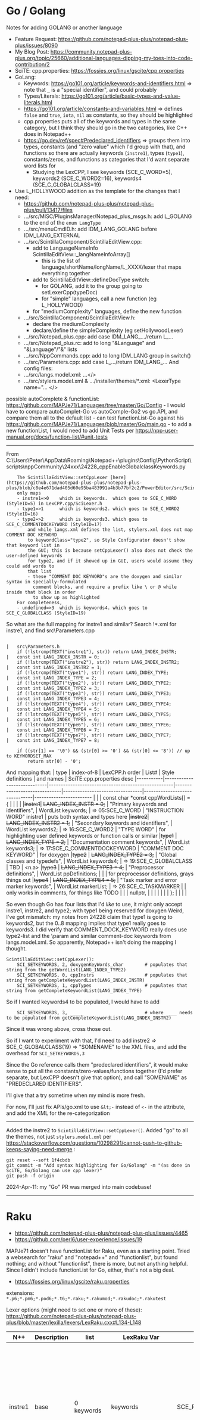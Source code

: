 # Go / Golang

Notes for adding GOLANG or another language
- Feature Request: https://github.com/notepad-plus-plus/notepad-plus-plus/issues/8090
- My Blog Post: https://community.notepad-plus-plus.org/topic/25660/additional-languages-dipping-my-toes-into-code-contribution/2
- SciTE: cpp.properties: https://fossies.org/linux/gscite/cpp.properties
- GoLang:
	- Keywords: https://go101.org/article/keywords-and-identifiers.html     => note that `_` is a "special identifier", and could probably
	- Types/Literals: https://go101.org/article/basic-types-and-value-literals.html
    - https://go101.org/article/constants-and-variables.html    => defines `false` and `true`, `iota`, `nil` as constants, so they should be highlighted
	- cpp.properties puts all of the keywords and types in the same category,
		but I think they should go in the two categories, like C++ does in Notepad++
    - https://go.dev/ref/spec#Predeclared_identifiers => groups them into types, constants (and "zero value" which I'd group with that), and functions
        so there are actually keywords (`instre1`), types (`type1`), constants/zeros, and functions as categories that I'd want separate word lists for
        - Studying the LexCPP, I see keywords (SCE_C_WORD=5), keywords2 (SCE_C_WORD2=16), keywords4 (SCE_C_GLOBALCLASS=19)
- Use L_HOLLYWOOD addition as the template for the changes that I need:
	- https://github.com/notepad-plus-plus/notepad-plus-plus/pull/13417/files
	- .../src/MISC/PluginsManager/Notepad_plus_msgs.h: add L_GOLANG to the end of the `enum LangType`
	- .../src/menuCmdID.h: add IDM_LANG_GOLANG before IDM_LANG_EXTERNAL
	- .../src/ScintillaComponent/ScintillaEditView.cpp:
		- add to LanguageNameInfo ScintillaEditView::_langNameInfoArray[]
  			- this is the list of language/shortName/longName/L_XXXX/lexer that maps everything together
		- add to ScintillaEditView::defineDocType switch:
			- for GOLANG, add it to the group going to setLexerCpp(typeDoc)
			- for "simple" languages, call a new function (eg L_HOLLYWOOD)
		- for "mediumComplexity" languages, define the new function
	- .../src/ScintillaComponent/ScintillaEditView.h:
		- declare the mediumComplexity
		- declare/define the simpleComplexity (eg setHollywoodLexer)
	- .../src/Notepad_plus.cpp: add case IDM_LANG_.../return L_...
	- .../src/Notepad_plus.rc: add to long "&Language" and "&Language"/"&<LETTER>" lists
	- .../src/NppCommands.cpp: add to long IDM_LANG group in switch()
	- .../src/Parameters.cpp: add case L_.../return IDM_LANG_...
And config files:
	- .../src/langs.model.xml: <Language>...</>
	- .../src/stylers.model.xml & .../installer/themes/*.xml: <LexerType name="... </>

possible autoComplete & functionList: https://github.com/MAPJe71/Languages/tree/master/Go/Config
	- I would have to compare autoComplet-Go vs autoComple-Go2 vs go.API, and compare them all to the default list
	- can test functionList-Go against his https://github.com/MAPJe71/Languages/blob/master/Go/main.go
	- to add a new functionList, I would need to add Unit Tests per https://npp-user-manual.org/docs/function-list/#unit-tests


-----
From C:\Users\Peter\AppData\Roaming\Notepad++\plugins\Config\PythonScript\scripts\nppCommunity\24xxx\24228_cppEnableGlobalclassKeywords.py

```
    The ScintillaEditView::setCppLexer [here](https://github.com/notepad-plus-plus/notepad-plus-plus/blob/c8e4e671dad405d60e95ba483991a4b3b77bf2c2/PowerEditor/src/ScintillaComponent/ScintillaEditView.cpp#L929)
    only maps
    - instre1=>0    which is keywords.  which goes to SCE_C_WORD  (StyleID=5) in LexCPP.cpp/SciLexer.h
    - type1=>1      which is keywords2. which goes to SCE_C_WORD2 (StyleID=16)
    - type2=>2      which is keywords3. which goes to SCE_C_COMMENTDOCKEYWORD (StyleID=17)
        and while langs.xml defines the list, stylers.xml does not map COMMENT DOC KEYWORD
        to keywordClass="type2", so Style Configurator doesn't show that keyword list in
        the GUI; this is because setCppLexer() also does not check the user-defined keywords
        for type2, and if it showed up in GUI, users would assume they could add words to
        that list
        - these "COMMENT DOC KEYWORD"s are the doxygen and similar syntax in specially-formulated
          comment blocks, and require a prefix like \ or @ while inside that block in order
          to show up as highlighted
    For completeness,
    - undefined=>3  which is keywords4. which goes to SCE_C_GLOBALCLASS (StyleID=19)
```

So what are the full mapping for instre1 and similar? Search !*.xml for instre1, and find src\Parameters.cpp
```
                                                                            |   src\Parameters.h
	if (!lstrcmp(TEXT("instre1"), str)) return LANG_INDEX_INSTR;            |   const int LANG_INDEX_INSTR = 0;
	if (!lstrcmp(TEXT("instre2"), str)) return LANG_INDEX_INSTR2;           |   const int LANG_INDEX_INSTR2 = 1;
	if (!lstrcmp(TEXT("type1"), str)) return LANG_INDEX_TYPE;               |   const int LANG_INDEX_TYPE = 2;
	if (!lstrcmp(TEXT("type2"), str)) return LANG_INDEX_TYPE2;              |   const int LANG_INDEX_TYPE2 = 3;
	if (!lstrcmp(TEXT("type3"), str)) return LANG_INDEX_TYPE3;              |   const int LANG_INDEX_TYPE3 = 4;
	if (!lstrcmp(TEXT("type4"), str)) return LANG_INDEX_TYPE4;              |   const int LANG_INDEX_TYPE4 = 5;
	if (!lstrcmp(TEXT("type5"), str)) return LANG_INDEX_TYPE5;              |   const int LANG_INDEX_TYPE5 = 6;
	if (!lstrcmp(TEXT("type6"), str)) return LANG_INDEX_TYPE6;              |   const int LANG_INDEX_TYPE6 = 7;
	if (!lstrcmp(TEXT("type7"), str)) return LANG_INDEX_TYPE7;              |   const int LANG_INDEX_TYPE7 = 8;

	if ((str[1] == '\0') && (str[0] >= '0') && (str[0] <= '8')) // up to KEYWORDSET_MAX
		return str[0] - '0';
```

And mapping that:
|  type     |    index-of-8               | LexCPP.h order                                     | List#                        | Style definitions               |   and names                   | SciTE:cpp.properties desc
|-----------|-----------------------------|----------------------------------------------------|------------------------------|---------------------------------|-------------------------------|------------------------
|           |                             | const char *const cppWordLists[] = {               |                              |                                 |                               |
|~~instre1~~|  ~~LANG_INDEX_INSTR = 0;~~  |        "Primary keywords and identifiers",         |	WordList keywords;          | => 05:SCE_C_WORD                | "INSTRUCTION WORD" inistre1   |   puts both syntax and types here
|~~instre2~~|  ~~LANG_INDEX_INSTR2 = 1;~~ |        "Secondary keywords and identifiers",       |	WordList keywords2;         | => 16:SCE_C_WORD2               | "TYPE WORD"                   |   for highlighting user defined keywords or function calls or similar
|~~type1~~  |  ~~LANG_INDEX_TYPE = 2;~~   |        "Documentation comment keywords",           |	WordList keywords3;         | => 17:SCE_C_COMMENTDOCKEYWORD   | "COMMENT DOC KEYWORD"         |   for doxygen
|~~type2~~  |  ~~LANG_INDEX_TYPE2 = 3;~~  |        "Global classes and typedefs",              |	WordList keywords4;         | => 19:SCE_C_GLOBALCLASS         | TBD                           |   <n.a>
|~~type3~~  |  ~~LANG_INDEX_TYPE3 = 4;~~  |        "Preprocessor definitions",                 |	WordList ppDefinitions;     |                                 |                               |   for preprocessor definitions, grays things out
|~~type4~~  |  ~~LANG_INDEX_TYPE4 = 5;~~  |        "Task marker and error marker keywords",    |	WordList markerList;        | => 26:SCE_C_TASKMARKER          |                               |   only works in comments, for things like TODO
|           |                             |         nullptr,                                   |                              |                                 |                               |
|           |                             | };                                                 |                              |                                 |                               |


So even though Go has four lists that I'd _like_ to use, it might only accept instre1, instre2, and type2; with type1 being reserved for doxygen
Weird, I've got mismatch: my notes from 24228 claim that type1 is going to keywords2, but the 0..8 mapping implies that type1 really goes to keywords3.
I did verify that COMMENT_DOCK_KEYWORD really does use type2-list and the \param and similar comment-doc keywords from langs.model.xml.
So apparently, Notepad++ isn't doing the mapping I thought.

```
ScintillaEditView::setCppLexer():
    SCI_SETKEYWORDS, 2, doxygenKeyWords_char        # populates that string from the getWordList(LANG_INDEX_TYPE2)
    SCI_SETKEYWORDS, 0, cppInstrs                   # populates that string from getCompleteKeywordList(LANG_INDEX_INSTR)
    SCI_SETKEYWORDS, 1, cppTypes                    # populates that string from getCompleteKeywordList(LANG_INDEX_TYPE)
```

So if I wanted keywords4 to be populated, I would have to add
```
    SCI_SETKEYWORDS, 3, _____                       # where ____ needs to be populated from getCompleteKeywordList(LANG_INDEX_INSTR2)
```
Since it was wrong above, cross those out.

So if I want to experiment with that, I'd need to add instre2 => SCE_C_GLOBALCLASS(19) => "SOMENAME" to the XML files, and add the overhead for `SCI_SETKEYWORDS,3`  

Since the Go reference calls them "predeclared identifiers", it would make sense to put all the constants/zero-values/functions together (I'd prefer separate, but LexCPP doesn't give that option), and call "SOMENAME" as "PREDECLARED IDENTIFIERS".

I'll give that a try sometime when my mind is more fresh.  

For now, I'll just fix APIs/go.xml to use `&lt;-` instead of `<-` in the attribute, and add the XML for the re-categorization

---

Added the instre2 to `ScintillaEditView::setCppLexer()`.  Added "go" to all the themes, not just `stylers.model.xml`
per https://stackoverflow.com/questions/10298291/cannot-push-to-github-keeps-saying-need-merge :
```
git reset --soft 1f4cbdb
git commit -m "Add syntax highlighting for Go/Golang" -m "(as done in SciTE, Go/Golang can use cpp lexer)"
git push -f origin
```


2024-Apr-11: my "Go" PR was merged into main codebase!

---

# Raku

- https://github.com/notepad-plus-plus/notepad-plus-plus/issues/4465
- https://github.com/perl6/user-experience/issues/19

MAPJe71 doesn't have functionList for Raku, even as a starting point.  Tried a websearch for "raku" and "notepad++" and "functionlist", but found nothing; and without "functionlist", there is more, but not anything helpful.  Since I didn't include functionList for Go, either, that's not a big deal.

- https://fossies.org/linux/gscite/raku.properties

extensions: `*.p6;*.pm6;*.pod6;*.t6;*.raku;*.rakumod;*.rakudoc;*.rakutest`

Lexer options (might need to set one or more of these): https://github.com/notepad-plus-plus/notepad-plus-plus/blob/master/lexilla/lexers/LexRaku.cxx#L134-L148

| N++     | Description              | list        | LexRaku Var          | SCE               | Keywords
|---------|--------------------------|-------------|----------------------|-------------------|----------
| instre1 | base                     | 0 keywords  | keywords             | SCE_RAKU_WORD     | BEGIN CATCH CHECK CONTROL END ENTER EVAL FIRST INIT KEEP LAST LEAVE NEXT POST PRE START TEMP UNDO after also andthen as async augment bag before but category circumfix class cmp complex constant contend default defer div does dynamic else elsif enum eq eqv extra fail fatal ff fff for gather gcd ge given grammar gt handles has if infix is lcm le leave leg let lift loop lt macro make maybe method mix mod module multi ne not o only oo or orelse orwith postcircumfix postfix prefix proto regex repeat require return-rw returns role rule size_t slang start str submethod subset supersede take temp term token trusts try unit unless until when where while with without x xor xx
| instre2 | functions                | 1 keywords2 | functions            | SCE_RAKU_FUNCTION | ACCEPTS AT-KEY EVALFILE EXISTS-KEY Filetests IO STORE abs accept acos acosec acosech acosh acotan acotanh alarm and antipairs asec asech asin asinh atan atan2 atanh base bind binmode bless break caller ceiling chars chdir chmod chomp chop chr chroot chrs cis close closedir codes comb conj connect contains continue cos cosec cosech cosh cotan cotanh crypt dbm defined die do dump each elems eof exec exists exit exp expmod fc fcntl fileno flat flip flock floor fmt fork formats functions get getc getpeername getpgrp getppid getpriority getsock gist glob gmtime goto grep hyper import index int invert ioctl is-prime iterator join keyof keys kill kv last lazy lc lcfirst lines link list listen local localtime lock log log10 lsb lstat map match mkdir msb msg my narrow new next no of open ord ords our pack package pairs path pick pipe polymod pop pos pred print printf prototype push quoting race rand read readdir readline readlink readpipe recv redo ref rename requires reset return reverse rewinddir rindex rmdir roots round samecase say scalar sec sech seek seekdir select semctl semget semop send set setpgrp setpriority setsockopt shift shm shutdown sign sin sinh sleep sockets sort splice split sprintf sqrt srand stat state study sub subst substr substr-rw succ symlink sys syscall system syswrite tan tanh tc tclc tell telldir tie time times trans trim trim-leading trim-trailing truncate uc ucfirst unimatch uniname uninames uniprop uniprops unival unlink unpack unpolar unshift untie use utime values wait waitpid wantarray warn wordcase words write
| type1   | types                    | 2 keywords3 | typesBasic           | SCE_RAKU_TYPEDEF  | AST Any Block Bool CallFrame Callable Code Collation Compiler Complex ComplexStr Cool CurrentThreadScheduler Date DateTime Dateish Distribution Distribution::Hash Distribution::Locally Distribution::Path Duration Encoding Encoding::Registry Endian FatRat ForeignCode HyperSeq HyperWhatever Instant Int IntStr Junction Label Lock::Async Macro Method Mu Nil Num NumStr Numeric ObjAt Parameter Perl PredictiveIterator Proxy RaceSeq Rat RatStr Rational Real Routine Routine::WrapHandle Scalar Sequence Signature Str StrDistance Stringy Sub Submethod Telemetry Telemetry::Instrument::Thread Telemetry::Instrument::ThreadPool Telemetry::Instrument::Usage Telemetry::Period Telemetry::Sampler UInt ValueObjAt Variable Version Whatever WhateverCode atomicint bit bool buf buf1 buf16 buf2 buf32 buf4 buf64 buf8 int int1 int16 int2 int32 int4 int64 int8 long longlong num num32 num64 rat rat1 rat16 rat2 rat32 rat4 rat64 rat8 uint uint1 uint16 uint2 uint32 uint4 uint64 uint8 utf16 utf32 utf8
| type2   | types composite          | 3 keywords4 | typesComposite       | SCE_RAKU_TYPEDEF  | Array Associative Bag BagHash Baggy Blob Buf Capture Enumeration Hash Iterable Iterator List Map Mix MixHash Mixy NFC NFD NFKC NFKD Pair Positional PositionalBindFailover PseudoStash QuantHash Range Seq Set SetHash Setty Slip Stash Uni utf8
| type3   | types domain specific    | 4 keywords5 | typesDomainSpecific  | SCE_RAKU_TYPEDEF  | Attribute Cancellation Channel CompUnit CompUnit::Repository CompUnit::Repository::FileSystem CompUnit::Repository::Installation Distro Grammar IO IO::ArgFiles IO::CatHandle IO::Handle IO::Notification IO::Path IO::Path::Cygwin IO::Path::QNX IO::Path::Unix IO::Path::Win32 IO::Pipe IO::Socket IO::Socket::Async IO::Socket::INET IO::Spec IO::Spec::Cygwin IO::Spec::QNX IO::Spec::Unix IO::Spec::Win32 IO::Special Kernel Lock Match Order Pod::Block Pod::Block::Code Pod::Block::Comment Pod::Block::Declarator Pod::Block::Named Pod::Block::Para Pod::Block::Table Pod::Defn Pod::FormattingCode Pod::Heading Pod::Item Proc Proc::Async Promise Regex Scheduler Semaphore Supplier Supplier::Preserving Supply Systemic Tap Thread ThreadPoolScheduler VM
| type4   | types domain exceptions  | 5 keywords6 | typesExceptions      | SCE_RAKU_TYPEDEF  | Backtrace Backtrace::Frame CX::Done CX::Emit CX::Last CX::Next CX::Proceed CX::Redo CX::Return CX::Succeed CX::Take CX::Warn Exception Failure X::AdHoc X::Anon::Augment X::Anon::Multi X::Assignment::RO X::Attribute::NoPackage X::Attribute::Package X::Attribute::Required X::Attribute::Undeclared X::Augment::NoSuchType X::Bind X::Bind::NativeType X::Bind::Slice X::Caller::NotDynamic X::Channel::ReceiveOnClosed X::Channel::SendOnClosed X::Comp X::Composition::NotComposable X::Constructor::Positional X::Control X::ControlFlow X::ControlFlow::Return X::DateTime::TimezoneClash X::Declaration::Scope X::Declaration::Scope::Multi X::Does::TypeObject X::Dynamic::NotFound X::Eval::NoSuchLang X::Export::NameClash X::IO X::IO::Chdir X::IO::Chmod X::IO::Copy X::IO::Cwd X::IO::Dir X::IO::DoesNotExist X::IO::Link X::IO::Mkdir X::IO::Move X::IO::Rename X::IO::Rmdir X::IO::Symlink X::IO::Unlink X::Inheritance::NotComposed X::Inheritance::Unsupported X::Method::InvalidQualifier X::Method::NotFound X::Method::Private::Permission X::Method::Private::Unqualified X::Mixin::NotComposable X::NYI X::NoDispatcher X::Numeric::Real X::OS X::Obsolete X::OutOfRange X::Package::Stubbed X::Parameter::Default X::Parameter::MultipleTypeConstraints X::Parameter::Placeholder X::Parameter::Twigil X::Parameter::WrongOrder X::Phaser::Multiple X::Phaser::PrePost X::Placeholder::Block X::Placeholder::Mainline X::Pod X::Proc::Async X::Proc::Async::AlreadyStarted X::Proc::Async::BindOrUse X::Proc::Async::CharsOrBytes X::Proc::Async::MustBeStarted X::Proc::Async::OpenForWriting X::Proc::Async::TapBeforeSpawn X::Proc::Unsuccessful X::Promise::CauseOnlyValidOnBroken X::Promise::Vowed X::Redeclaration X::Role::Initialization X::Scheduler::CueInNaNSeconds X::Seq::Consumed X::Sequence::Deduction X::Signature::NameClash X::Signature::Placeholder X::Str::Numeric X::StubCode X::Syntax X::Syntax::Augment::WithoutMonkeyTyping X::Syntax::Comment::Embedded X::Syntax::Confused X::Syntax::InfixInTermPosition X::Syntax::Malformed X::Syntax::Missing X::Syntax::NegatedPair X::Syntax::NoSelf X::Syntax::Number::RadixOutOfRange X::Syntax::P5 X::Syntax::Perl5Var X::Syntax::Regex::Adverb X::Syntax::Regex::SolitaryQuantifier X::Syntax::Reserved X::Syntax::Self::WithoutObject X::Syntax::Signature::InvocantMarker X::Syntax::Term::MissingInitializer X::Syntax::UnlessElse X::Syntax::Variable::Match X::Syntax::Variable::Numeric X::Syntax::Variable::Twigil X::Temporal X::Temporal::InvalidFormat X::TypeCheck X::TypeCheck::Assignment X::TypeCheck::Binding X::TypeCheck::Return X::TypeCheck::Splice X::Undeclared
| type5   | adverbs                  | 6 keywords7 | adverbs              | SCE_RAKU_ADVERB   | D a array b backslash c closure delete double exec exists f function h hash heredoc k kv p q qq quotewords s scalar single sym to v val w words ww x

Oddly, while they have four different keyword lists for types, they only have one SCE_RAKU_TYPEDEF=22 style number for it; since Notepad++ cannot map multiple lists to the same Style in StyleConfigurator, I guess I'll have to merge those.


|  # | SCE                    | Styling                                               |
|----|------------------------|-------------------------------------------------------|
|  0 | SCE_RAKU_DEFAULT       | fore:#808080                                          |
|  1 | SCE_RAKU_ERROR         | \$(colour.error)                                       |
|  2 | SCE_RAKU_COMMENTLINE   | \$(colour.code.comment.line),$(font.code.comment.line) |
|  3 | SCE_RAKU_COMMENTEMBED  | \$(colour.code.comment.doc),$(font.code.comment.doc)   |
|  4 | SCE_RAKU_POD           | \$(colour.code.comment.box),$(font.code.comment.box)   |
|  5 | SCE_RAKU_CHARACTER     | \$(colour.char),$(font.monospace)                      |
|  6 | SCE_RAKU_HEREDOC_Q     | fore:#7F007F,back:#DDD0DD,notbold                     |
|  7 | SCE_RAKU_HEREDOC_QQ    | fore:#7F007F,back:#DDD0DD,bold                        |
|  8 | SCE_RAKU_STRING        | \$(colour.char),$(font.monospace)                      |
|  9 | SCE_RAKU_STRING_Q      | $(style.raku.8)                                       |
| 10 | SCE_RAKU_STRING_QQ     | \$(colour.string),$(font.monospace)                    |
| 11 | SCE_RAKU_STRING_Q_LANG | $(style.raku.10)                                      |
| 12 | SCE_RAKU_STRING_VAR    | fore:#D600B5,bold                                     |
| 13 | SCE_RAKU_REGEX         | fore:#000000,back:#A0FFA0                             |
| 14 | SCE_RAKU_REGEX_VAR     | $(style.raku.12),back:#A0FFA0                         |
| 15 | SCE_RAKU_ADVERB        | $(colour.preproc),bold                                |
| 16 | SCE_RAKU_NUMBER        | $(colour.number)                                      |
| 17 | SCE_RAKU_PREPROCESSOR  | \$(colour.notused), $(font.notused)                     |
| 18 | SCE_RAKU_OPERATOR      | $(colour.operator),bold                               |
| 19 | SCE_RAKU_WORD          | $(colour.keyword),bold                                |
| 20 | SCE_RAKU_FUNCTION      | $(style.raku.19)                                      |
| 21 | SCE_RAKU_IDENTIFIER    | $(colour.operator)                                    |
| 22 | SCE_RAKU_TYPEDEF       | $(style.raku.19)                                      |
| 23 | SCE_RAKU_MU            | $(style.raku.0)                                       |
| 24 | SCE_RAKU_POSITIONAL    | fore:#6E05BE                                          |
| 25 | SCE_RAKU_ASSOCIATIVE   | fore:#F4D50A                                          |
| 26 | SCE_RAKU_CALLABLE      | $(style.raku.21)                                      |
| 27 | SCE_RAKU_GRAMMAR       | $(style.raku.15)                                      |
| 28 | SCE_RAKU_CLASS         | $(style.raku.15)                                      |

### 2024-Apr-13

While preparing my environment, making sure I could build today's main branch, etc, I noticed a comment in `langs.model.xml` for `name="asm"` that says the `type5` and `type6` keywords must "also be in ....".  That got me curiuos, so I looked at `stylers.model.xml`, and saw that it only has style entries for `type1-4` .  So I wonder if the right thing is to have the `<Keywords>` entries separate for Raku's `type1-4`, but only have the single `type1` entry for the SCE_RAKU_TYPEDEF style.  I think that's my plan.

Start with the `langs.model` with the 7 lists; then do `stylers.model` by copying perl's big list, and replicating over the ones that seem similar, assigning the keywordClass for ADVERB, WORD, FUNCTION, and TYPEDEF.  For the styles that don't have an equivalent, use `raku.properties` suggestions.  With that, I can see `raku` in the **Preferences > Language** and **Style Configurator** language list, but the Style Configurator complains about not being able to look up the keyword lists for the four styles, since I haven't done the code fixes yet.  Still, good starting point

- /PowerEditor/src/MISC/PluginsManager/Notepad_plus_msgs.h: add L_RAKU to the end of the `enum LangType`
- /PowerEditor/src/menuCmdID.h: add IDM_LANG_RAKU as +90, before IDM_LANG_EXTERNAL
- /PowerEditor/src/ScintillaEditView.cpp and .h:
	- add to LanguageNameInfo ScintillaEditView::_langNameInfoArray[]
	- add to ScintillaEditView::defineDocType switch:
		- simple vs complex:
			- for "simple" language, call a new function (eg L_HOLLYWOOD) and define it just in .h, calling setLexer
				- looking at the setLexer() that it calls, it defines 0 as instre1, 1 as instre2, and 2-8 as type1-7, for whichever you pass in
				- it also does SCI_SETPROPERTY for fold, fold.compact, fold.comment
			- for "mediumComplexity" languages, define the new function where it manually does the lists, where it does a separate SCI_SETKEYWORDS call for eac
		- Based on the numbering, I can just use "simple", because LexRaku.cpp uses the same order as NPP does... but it depends if I need to change the other properties or not.  Oddly, even the ones like setSqlLexer(), which set a property, are defined in the .h, So calling this "simple".
		- Create setRakuLexer() in .h, with the setLexer() call for lists 0-6
		- setLexer() already does the fold/fold.compact/fold.comment to 1.    Set the raku-specific folding to 1 as well.
		- in .cpp, add `L_RAKU:setRakuLexer();` to the switch
- /PowerEditor/src/Notepad_plus.cpp: add case IDM_LANG_.../return L_...
- /PowerEditor/src/Notepad_plus.rc: add to long "&Language" and "&Language"/"&<LETTER>" lists
- /PowerEditor/src/NppCommands.cpp: add to long IDM_LANG group in switch()
- /PowerEditor/src/Parameters.cpp: add case L_.../return IDM_LANG_...
- /PowerEditor/installer/APIs/raku.xml: autoComplete file (simply alphabetize the keyword lists)
- NO - /PowerEditor/installer/functionList/raku: not implemented, since I'm not confident in my ability to handle exceptions

### 2024-Apr-14

Finished the themes.

Squash / force-push:
```
git reset --soft 906f6e4
git commit -m "Add syntax highlighting for Raku" -m "Based on SciTE, Go/Golang can use cpp lexer." -m "use the Perl color scheme from each theme as the basis for the Raku color scheme"
git push -f origin
```

=> https://github.com/notepad-plus-plus/notepad-plus-plus/pull/15000

# Ideas for SubStyles

After working with SubStyles in the handful of lexers using PythonScript ([main script](https://github.com/pryrt/nppStuff/blob/main/pythonScripts/useful/SubStylesForLexer.py) and [experiments](https://github.com/pryrt/nppStuff/blob/main/pythonScripts/nppCommunity/25xxx/25980-SubStyle-Experiments.py)), I have some ideas for how I'd do it if I were implementing SubStyles in the base app:
- I would limit it to probably 8 substyles per language
- I might want something like `ScintillaEditView::SetLexer(langType, LIST|OF|LISTS)` and `ScintillaEditView::SetKeywords(langType, *keywords, index)` to help wrap them and make them consistent
	- bash uses simple
 	- cpp family of course uses complex

## potential Feature Request

**[FEATURE] Please give StyleCofigurator access to Lexilla's SubStyles**

### Problem

Over the years, I have seen multiple requests in the forum for adding new keyword lists with their own colors to Notepad++.

Here are a selection I found from the last 3 years:
```
- PHP       https://community.notepad-plus-plus.org/topic/25980/highlighting-with-self-created-words-in-langs-xml-does-not-work
- any       https://community.notepad-plus-plus.org/topic/25678/syntax-keywords
- HTML      https://community.notepad-plus-plus.org/topic/25047/how-to-add-keywords-for-the-html-syntax-highlighter
- CPP       https://community.notepad-plus-plus.org/topic/24228/can-t-make-default-c-style-to-highlight-custom-macros
- PHP       https://community.notepad-plus-plus.org/topic/24054/can-t-define-php-color-for-functions
- CPP       https://community.notepad-plus-plus.org/topic/22324/modify-the-c-xml-language-file-to-include-math-functions
- JSON      https://community.notepad-plus-plus.org/topic/22250/how-to-add-custom-color-to-a-tag-in-json-language
- HTML      https://community.notepad-plus-plus.org/topic/21646/modifying-existing-language-settings
```

[TODO: look for ISSUES as well]

Up until now, we've been suggesting that they use the "EnhanceAnyLexer plugin" to add a regex for their list of keywords -- but it's slow, and isn't optimized for keywords (it's better for pattern matches).

I recently learned about the Scintilla/Lexilla "SubStyles" feature, which allows additional keywords lists (beyond the default keywords-keywords7) for any lexer that has substyles enabled, which includes C/C++ and HTML/PHP. The "substyles" are essentially on-request allocated styles (with their own color/bold/italic/underline style settings) that come with multiple keyword lists (all of the lexilla lexers with substyles enabled allow for up to 64 substyles for a given document).


In [this post](https://community.notepad-plus-plus.org/post/96064), I share a script for the PythonScript plugin that enables the substyles.  But from a user perspective, it's not nearly as nice as just being able to use the Style Configurator to add more keywords into some user-defined keyword lists that are available in the GUI next to all the other keyword lists for a given language. 

### Solution

The following lexers (and their associated languages) have SubStyles available

- LexBASH
    - languages: BASH
    - styles: SCE_SH_IDENTIFIER=8, SCE_SH_SCALAR=9
- LexCPP
    - languages: C, CPP, JAVA, JS, RC, CS, FLASH, SWIFT, TYPESCRIPT
    - styles: SCE_C_IDENTIFIER=11, SCE_C_COMMENTDOCKEYWORD=17
- LexGDScript
    - languages: GDScript
    - styles: SCE_GD_IDENTIFIER=11
- LexHTML
    - languages: HTML, XML, PHP, ASP, JSP
    - styles: SCE_H_TAG=1, SCE_H_ATTRIBUTE=3, SCE_HJ_WORD=46, SCE_HJA_WORD=61, SCE_HB_WORD=74, SCE_HP_WORD=96, SCE_HPHP_WORD=121
- LexLua
    - languages: LUA
    - styles: SCE_LUA_IDENTIFIER=11
- LexPython
    - languages: PYTHON
    - styles: SCE_P_IDENTIFIER=11
- LexVerilog
    - languages: Verilog
    - styles: <none>
    - comment: no, I don't know why the LexVerilog enables the substyles feature, but doesn't have them for any styles

Of those 8 requests, 6 could be solved completely by having the SubStyle feature enabled in Notepad++. Unfortunately, most lexers don't have the feature, so JSON and "any" will not be feasible without Lexilla updates (which isn't going to happen quickly, if at all).  But it would still give a feature to a bunch of people who have been asking for it (and those are normally representative of many other users who don't both logging into the forum or putting in a github issue.

Based on my experiments in PythonScript, and my recent experience with how to enable lexilla lexers, I have some ideas on how I would implement it in the codebase, that would essentially make it look to the user like it's just another keyword list in the Style Configurator.  My thought was to add just 8 substyles to each of the lexer languages that allows them, which should be plenty for most users (64 would be overkill, and would clutter the StyleConfigurator too much, IMO).  (For HTML, I would propose doing 4 custom tag substyles and 4 custom attribute substyles)  But I wouldn't want to spend any time working on a PR to implement this if you were completely against it.

### Reply

@donho, please let me know if this is something that would be allowed, or if you would veto it right away.  if it's allowed, I'm willing to work on it.  But I don't want to spend time with implementing it if you'd just reject the PR.  (From a complexity standpoint, based on what I had to do in the PythonScript, the PR for this would essentially be about the same complexity as the ones I did enabling Raku or Go, touching the same files, so it wouldn't be a super-complex PR for reviewing.)

